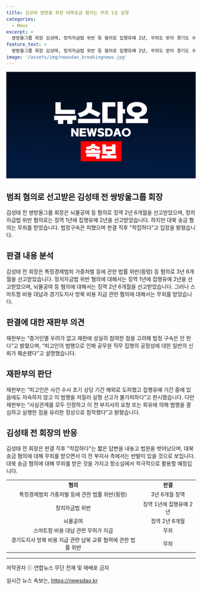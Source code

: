 ```yaml
---
title: 김성태 쌍방울 회장 대북송금 혐의는 무죄 1심 실형
categories:
  - News
excerpt: >
  쌍방울그룹 회장 김성태, 정치자금법 위반 등 혐의로 집행유예 2년, 무죄도 받아 경기도 수원지법에서 김성태 전 쌍방울그룹 회장에게 정치자금법 위반 등 혐의로 징역 3년 6개월을 선고했지만, 대북 송금 혐의는 무죄를 받았다. 법정구속은 면해 착잡하다고 했다.
feature_text: >
  쌍방울그룹 회장 김성태, 정치자금법 위반 등 혐의로 집행유예 2년, 무죄도 받아 경기도 수원지법에서 김성태 전 쌍방울그룹 회장에게 정치자금법 위반 등 혐의로 징역 3년 6개월을 선고했지만, 대북 송금 혐의는 무죄를 받았다. 법정구속은 면해 착잡하다고 했다.
image: '/assets/img/newsdao_breakingnews.jpg'
---
```


<p><img src="/assets/img/newsdao_breakingnews.jpg" alt="cryptoinkorea 속보" /></p>

<h2 data-ke-size="size26">범죄 혐의로 선고받은 김성태 전 쌍방울그룹 회장</h2>

<p data-ke-size="size16">김성태 전 쌍방울그룹 회장은 뇌물공여 등 혐의로 징역 2년 6개월을 선고받았으며, 정치자금법 위반 혐의로는 징역 1년에 집행유예 2년을 선고받았습니다. 하지만 대북 송금 혐의는 무죄를 받았습니다. 법정구속은 피했으며 판결 직후 "착잡하다"고 입장을 밝혔습니다.</p>

<h2 data-ke-size="size26">판결 내용 분석</h2>

<p data-ke-size="size16">김성태 전 회장은 특정경제범죄 가중처벌 등에 관한 법률 위반(횡령) 등 혐의로 3년 6개월을 선고받았습니다. 정치자금법 위반 혐의에 대해서는 징역 1년에 집행유예 2년을 선고받았으며, 뇌물공여 등 혐의에 대해서는 징역 2년 6개월을 선고받았습니다. 그러나 스마트팜 비용 대납과 경기도지사 방북 비용 지급 관련 혐의에 대해서는 무죄를 받았습니다.</p>

<h2 data-ke-size="size26">판결에 대한 재판부 의견</h2>

<p data-ke-size="size16">재판부는 “증거인멸 우려가 없고 재판에 성실히 참여한 점을 고려해 법정 구속은 안 한다”고 밝혔으며, “피고인의 범행으로 인해 공무원 직무 집행의 공정성에 대한 일반의 신뢰가 훼손됐다”고 설명했습니다.</p>

<h2 data-ke-size="size26">재판부의 판단</h2>

<p data-ke-size="size16">재판부는 “피고인은 사건 수사 초기 상당 기간 해외로 도피했고 집행유예 기간 중에 있음에도 자숙하지 않고 이 범행을 저질러 실형 선고가 불가피하다”고 판시했습니다. 다만 재판부는 “사실관계를 모두 인정하고 이 전 부지사의 요청 또는 회유에 의해 범행을 결심하고 실행한 점을 유리한 정상으로 참작했다”고 밝혔습니다.</p>

<h2 data-ke-size="size26">김성태 전 회장의 반응</h2>

<p data-ke-size="size16">김성태 전 회장은 판결 직후 "착잡하다"는 짧은 답변을 내놓고 법원을 벗어났으며, 대북 송금 혐의에 대해 무죄를 받으면서 이 전 부지사 측에서는 반발이 있을 것으로 보입니다. 대북 송금 혐의에 대해 무죄를 받은 것을 가지고 항소심에서 적극적으로 활용할 예정입니다.</p>

<table>
  <tr>
    <td style="text-align: center; height: 17px;"><b>혐의</b></td>
    <td style="text-align: center; height: 17px;"><b>판결</b></td>
  </tr>
  <tr>
    <td style="text-align: center; height: 17px;">특정경제범죄 가중처벌 등에 관한 법률 위반(횡령)</td>
    <td style="text-align: center; height: 17px;">3년 6개월 징역</td>
  </tr>
  <tr>
    <td style="text-align: center; height: 17px;">정치자금법 위반</td>
    <td style="text-align: center; height: 17px;">징역 1년에 집행유예 2년</td>
  </tr>
  <tr>
    <td style="text-align: center; height: 17px;">뇌물공여</td>
    <td style="text-align: center; height: 17px;">징역 2년 6개월</td>
  </tr>
  <tr>
    <td style="text-align: center; height: 17px;">스마트팜 비용 대납 관련 무허가 지급</td>
    <td style="text-align: center; height: 17px;">무죄</td>
  </tr>
  <tr>
    <td style="text-align: center; height: 17px;">경기도지사 방북 비용 지급 관련 남북 교류 협력에 관한 법률 위반</td>
    <td style="text-align: center; height: 17px;">무죄</td>
  </tr>
</table>

<hr>

<p data-ke-size="size16">저작권자 ⓒ 연합뉴스 무단 전재 및 재배포 금지</p>
실시간 뉴스 속보는, <a href="https://newsdao.kr" rel="dofollow">https://newsdao.kr</a>


